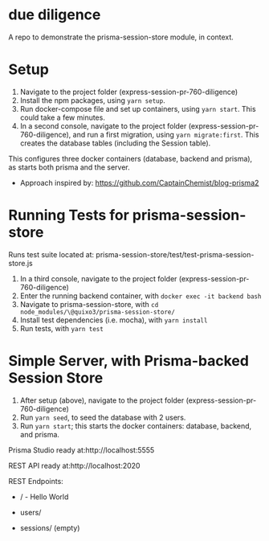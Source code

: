 # due diligence
A repo to demonstrate the prisma-session-store module, in context.

# Setup

1. Navigate to the project folder (express-session-pr-760-diligence)
2. Install the npm packages, using ```yarn setup```.
3. Run docker-compose file and set up containers, using ```yarn start```. This could take a few minutes.
4. In a second console, navigate to the project folder (express-session-pr-760-diligence), and run a first migration, using ```yarn migrate:first```. This creates the database tables (including the Session table).

This configures three docker containers (database, backend and prisma), as starts both prisma and the server.
* Approach inspired by: https://github.com/CaptainChemist/blog-prisma2

# Running Tests for prisma-session-store

Runs test suite located at: prisma-session-store/test/test-prisma-session-store.js 

1. In a third console, navigate to the project folder (express-session-pr-760-diligence)
2. Enter the running backend container, with ```docker exec -it backend bash```
3. Navigate to prisma-session-store, with ```cd node_modules/\@quixo3/prisma-session-store/```
4. Install test dependencies (i.e. mocha), with ```yarn install ```
5. Run tests, with ```yarn test```

# Simple Server, with Prisma-backed Session Store

1. After setup (above), navigate to the project folder (express-session-pr-760-diligence)
2. Run ```yarn seed```, to seed the database with 2 users.
2. Run ```yarn start```; this starts the docker containers: database, backend, and prisma.

Prisma Studio ready at:http://localhost:5555

REST API ready at:http://localhost:2020

REST Endpoints:

* / - Hello World

* users/

* sessions/ (empty)



